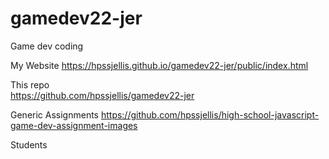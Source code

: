 # gamedev22-jer
Game dev coding


My Website   https://hpssjellis.github.io/gamedev22-jer/public/index.html

This repo  
https://github.com/hpssjellis/gamedev22-jer

Generic Assignments
https://github.com/hpssjellis/high-school-javascript-game-dev-assignment-images


Students
